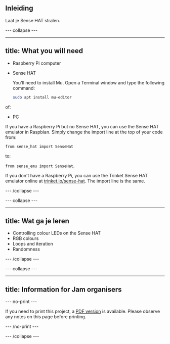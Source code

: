 ## Inleiding

Laat je Sense HAT stralen.

\--- collapse \---

* * *

## title: What you will need

- Raspberry Pi computer
- Sense HAT
    
    You'll need to install Mu. Open a Terminal window and type the following command:
    
    ```bash
    sudo apt install mu-editor
    ```

of:

- PC

If you have a Raspberry Pi but no Sense HAT, you can use the Sense HAT emulator in Raspbian. Simply change the import line at the top of your code from:

`from sense_hat import SenseHat`

to:

`from sense_emu import SenseHat`.

If you don't have a Raspberry Pi, you can use the Trinket Sense HAT emulator online at [trinket.io/sense-hat](https://trinket.io/sense-hat). The import line is the same.

\--- /collapse \---

\--- collapse \---

* * *

## title: Wat ga je leren

- Controlling colour LEDs on the Sense HAT
- RGB colours
- Loops and iteration
- Randomness

\--- /collapse \---

\--- collapse \---

* * *

## title: Information for Jam organisers

\--- no-print \---

If you need to print this project, a [PDF version](https://github.com/raspberrypilearning/jam-worksheets/raw/master/pdf/Sense-HAT-Random-Sparkles.pdf) is available. Please observe any notes on this page before printing.

\--- /no-print \---

\--- /collapse \---